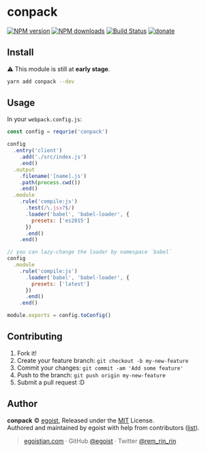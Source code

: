 # conpack

[![NPM version](https://img.shields.io/npm/v/conpack.svg?style=flat)](https://npmjs.com/package/conpack) [![NPM downloads](https://img.shields.io/npm/dm/conpack.svg?style=flat)](https://npmjs.com/package/conpack) [![Build Status](https://img.shields.io/circleci/project/egoist/conpack/master.svg?style=flat)](https://circleci.com/gh/egoist/conpack) [![donate](https://img.shields.io/badge/$-donate-ff69b4.svg?maxAge=2592000&style=flat)](https://github.com/egoist/donate)

## Install

⚠ This module is still at **early stage**.

```bash
yarn add conpack --dev
```

## Usage

In your `webpack.config.js`:

```js
const config = requrie('conpack')

config
  .entry('client')
    .add('./src/index.js')
    .end()
  .output
    .filename('[name].js')
    .path(process.cwd())
    .end()
  .module
    .rule('compile:js')
      .test(/\.jsx?$/)
      .loader('babel', 'babel-loader', {
        presets: ['es2015']
      })
      .end()
    .end()

// you can lazy-change the loader by namespace `babel`
config
  .module
    .rule('compile:js')
      .loader('babel', 'babel-loader', {
        presets: ['latest']
      })
      .end()
    .end()

module.exports = config.toConfig()
```

## Contributing

1. Fork it!
2. Create your feature branch: `git checkout -b my-new-feature`
3. Commit your changes: `git commit -am 'Add some feature'`
4. Push to the branch: `git push origin my-new-feature`
5. Submit a pull request :D


## Author

**conpack** © [egoist](https://github.com/egoist), Released under the [MIT](./LICENSE) License.<br>
Authored and maintained by egoist with help from contributors ([list](https://github.com/egoist/conpack/contributors)).

> [egoistian.com](https://egoistian.com) · GitHub [@egoist](https://github.com/egoist) · Twitter [@rem_rin_rin](https://twitter.com/rem_rin_rin)
